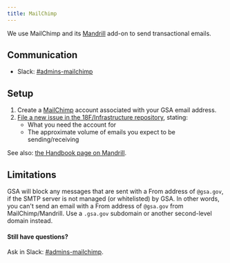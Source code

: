 ```yaml
---
title: MailChimp
---
```


We use MailChimp and its [Mandrill](../mandrill/) add-on to send transactional emails.

## Communication

* Slack: [#admins-mailchimp](https://gsa-tts.slack.com/messages/admins-mailchimp/)

## Setup

1. Create a [MailChimp](https://login.mailchimp.com/signup) account associated
   with your GSA email address.
1. [File a new issue in the 18F/Infrastructure repository](https://github.com/18F/Infrastructure/issues/new?title=Please%20add%20me%20to%20the%20MailChimp%20account&assignee=erik-burgess), stating:
    * What you need the account for
    * The approximate volume of emails you expect to be sending/receiving

See also: [the Handbook page on Mandrill](../mandrill/).

## Limitations

GSA will block any messages that are sent with a From address of `@gsa.gov`, if the SMTP server is not managed (or whitelisted) by GSA. In other words, you can't send an email with a From address of `@gsa.gov` from MailChimp/Mandrill. Use a `.gsa.gov` subdomain or another second-level domain instead.

#### Still have questions?

Ask in Slack: [#admins-mailchimp](https://gsa-tts.slack.com/messages/admins-mailchimp).
